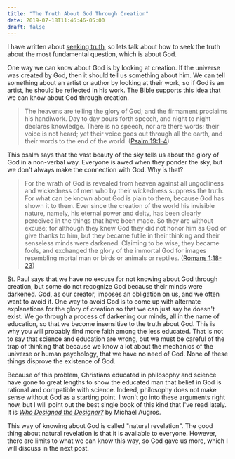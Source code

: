 ```yaml
---
title: "The Truth About God Through Creation"
date: 2019-07-18T11:46:46-05:00
draft: false
---
```


I have written about [seeking truth](seeking-truth.html), so lets talk about how to seek the truth about the most fundamental question, which is about God.

One way we can know about God is by looking at creation. If the universe was created by God, then it should tell us something about him. We can tell something about an artist or author by looking at their work, so if God is an artist, he should be reflected in his work. The Bible supports this idea that we can know about God through creation. 

> The heavens are telling the glory of God;
>    and the firmament proclaims his handiwork.
> Day to day pours forth speech,
>    and night to night declares knowledge.
> There is no speech, nor are there words;
>    their voice is not heard;
> yet their voice goes out through all the earth,
>    and their words to the end of the world. ([Psalm 19:1-4](https://www.biblegateway.com/passage/?search=Psalm+19&version=RSVCE))

This psalm says that the vast beauty of the sky tells us about the glory of God in a non-verbal way. Everyone is awed when they ponder the sky, but we don't always make the connection with God. Why is that?

> For the wrath of God is revealed from heaven against all ungodliness and wickedness of men who by their wickedness suppress the truth. For what can be known about God is plain to them, because God has shown it to them. Ever since the creation of the world his invisible nature, namely, his eternal power and deity, has been clearly perceived in the things that have been made. So they are without excuse; for although they knew God they did not honor him as God or give thanks to him, but they became futile in their thinking and their senseless minds were darkened. Claiming to be wise, they became fools, and exchanged the glory of the immortal God for images resembling mortal man or birds or animals or reptiles. ([Romans 1:18-23](https://www.biblegateway.com/passage/?search=Romans+1&version=RSVCE))

St. Paul says that we have no excuse for not knowing about God through creation, but some do not recognize God because their minds were darkened. God, as our creator, imposes an obligation on us, and we often want to avoid it. One way to avoid God is to come up with alternate explanations for the glory of creation so that we can just say he doesn't exist. We go through a process of darkening our minds, all in the name of education, so that we become insensitive to the truth about God. This is why you will probably find more faith among the less educated. That is not to say that science and education are wrong, but we must be careful of the trap of thinking that because we know a lot about the mechanics of the universe or human psychology, that we have no need of God. None of these things disprove the existence of God.

Because of this problem, Christians educated in philosophy and science have gone to great lengths to show the educated man that belief in God is rational and compatible with science. Indeed, philosophy does not make sense without God as a starting point. I won't go into these arguments right now, but I will point out the best single book of this kind that I've read lately. It is [*Who Designed the Designer?*](https://smile.amazon.com/Who-Designed-Designer-Rediscovered-Existence/dp/1586179691/) by Michael Augros.

This way of knowing about God is called "natural revelation". The good thing about natural revelation is that it is available to everyone. However, there are limits to what we can know this way, so God gave us more, which I will discuss in the next post.